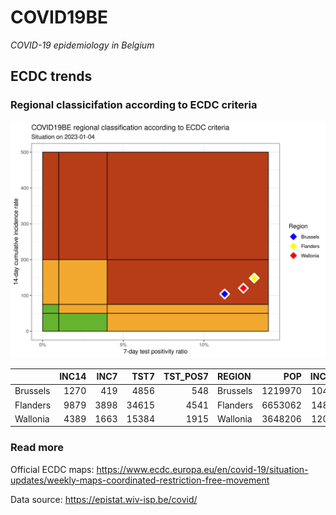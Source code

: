 
# COVID19BE

*COVID-19 epidemiology in Belgium*

## ECDC trends

### Regional classicifation according to ECDC criteria

![](COVID9BE-ecdc-trend.png)

|          | INC14 | INC7 |  TST7 | TST\_POS7 | REGION   |     POP | INC14\_RT |       PR7 |          GR |
| :------- | ----: | ---: | ----: | --------: | :------- | ------: | --------: | --------: | ----------: |
| Brussels |  1270 |  419 |  4856 |       548 | Brussels | 1219970 |  104.1009 | 0.1128501 | \-0.5076381 |
| Flanders |  9879 | 3898 | 34615 |      4541 | Flanders | 6653062 |  148.4880 | 0.1311859 | \-0.3482695 |
| Wallonia |  4389 | 1663 | 15384 |      1915 | Wallonia | 3648206 |  120.3057 | 0.1244800 | \-0.3899486 |

### Read more

Official ECDC maps:
<https://www.ecdc.europa.eu/en/covid-19/situation-updates/weekly-maps-coordinated-restriction-free-movement>

Data source: <https://epistat.wiv-isp.be/covid/>
